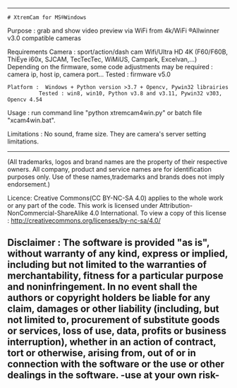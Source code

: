 ----------------------------------------------------------------------------------------------------------------
	# XtremCam for MS®Windows

  Purpose :	grab and show video preview via WiFi from 4k/WiFi ®Allwinner v3.0 compatible cameras

  Requirements
  	Camera : sport/action/dash cam Wifi/Ultra HD 4K (F60/F60B, ThiEye i60x, SJCAM, TecTecTec,
		WiMiUS, Campark, Excelvan,...)
              Depending on the firmware, some code adjustments may be required :
	      	camera ip, host ip, camera port...
	      Tested : firmware v5.0
	      
  	Platform :  Windows + Python version >3.7 + Opencv, Pywin32 librairies
              Tested : win8, win10, Python v3.8 and v3.11, Pywin32 v303, Opencv 4.54
  
  Usage :     run command line "python xtremcam4win.py" or batch file "xcam4win.bat".
  
  Limitations : No sound, frame size. They are camera's server setting limitations.
  
----------------------------------------------------------------------------------------------------------------
	
  (All trademarks, logos and brand names are the property of their respective owners.
  All company, product and service names are for identification purposes only.
  Use of these names,trademarks and brands does not imply endorsement.)
  
  Licence:
        Creative Commons(CC BY-NC-SA 4.0) applies to the whole work or any part of the code.
        This work is licensed under Attribution-NonCommercial-ShareAlike 4.0 International.
        To view a copy of this license : http://creativecommons.org/licenses/by-nc-sa/4.0/

  
  Disclaimer :
	The software is provided "as is", without warranty of any kind, express or implied, including but
	not limited to the warranties of merchantability, fitness for a particular purpose and noninfringement.
	In no event shall the authors or copyright holders be liable for any claim, damages or other liability
	(including, but not limited to, procurement of substitute goods or services, loss of use, data, profits
	or business interruption), whether in an action of contract, tort or otherwise, arising from, out of or
	in connection with the software or the use or other dealings in the software. -use at your own risk-
----------------------------------------------------------------------------------------------------------------
